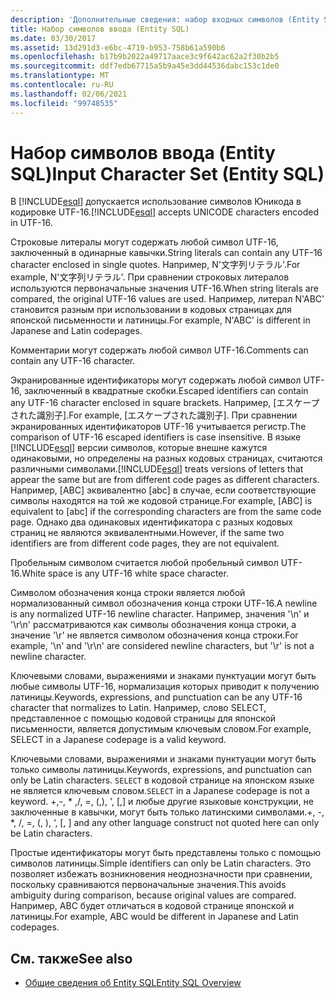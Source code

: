 ```yaml
---
description: 'Дополнительные сведения: набор входных символов (Entity SQL)'
title: Набор символов ввода (Entity SQL)
ms.date: 03/30/2017
ms.assetid: 13d291d3-e6bc-4719-b953-758b61a590b6
ms.openlocfilehash: b17b9b2022a49717aace3c9f642ac62a2f30b2b5
ms.sourcegitcommit: ddf7edb67715a5b9a45e3dd44536dabc153c1de0
ms.translationtype: MT
ms.contentlocale: ru-RU
ms.lasthandoff: 02/06/2021
ms.locfileid: "99748535"
---
```

# <a name="input-character-set-entity-sql"></a><span data-ttu-id="0e176-103">Набор символов ввода (Entity SQL)</span><span class="sxs-lookup"><span data-stu-id="0e176-103">Input Character Set (Entity SQL)</span></span>

<span data-ttu-id="0e176-104">В [!INCLUDE[esql](../../../../../../includes/esql-md.md)] допускается использование символов Юникода в кодировке UTF-16.</span><span class="sxs-lookup"><span data-stu-id="0e176-104">[!INCLUDE[esql](../../../../../../includes/esql-md.md)] accepts UNICODE characters encoded in UTF-16.</span></span>  
  
 <span data-ttu-id="0e176-105">Строковые литералы могут содержать любой символ UTF-16, заключенный в одинарные кавычки.</span><span class="sxs-lookup"><span data-stu-id="0e176-105">String literals can contain any UTF-16 character enclosed in single quotes.</span></span> <span data-ttu-id="0e176-106">Например, N'文字列リテラル'.</span><span class="sxs-lookup"><span data-stu-id="0e176-106">For example, N'文字列リテラル'.</span></span> <span data-ttu-id="0e176-107">При сравнении строковых литералов используются первоначальные значения UTF-16.</span><span class="sxs-lookup"><span data-stu-id="0e176-107">When string literals are compared, the original UTF-16 values are used.</span></span> <span data-ttu-id="0e176-108">Например, литерал N'ABC' становится разным при использовании в кодовых страницах для японской письменности и латиницы.</span><span class="sxs-lookup"><span data-stu-id="0e176-108">For example, N'ABC' is different in Japanese and Latin codepages.</span></span>  
  
 <span data-ttu-id="0e176-109">Комментарии могут содержать любой символ UTF-16.</span><span class="sxs-lookup"><span data-stu-id="0e176-109">Comments can contain any UTF-16 character.</span></span>  
  
 <span data-ttu-id="0e176-110">Экранированные идентификаторы могут содержать любой символ UTF-16, заключенный в квадратные скобки.</span><span class="sxs-lookup"><span data-stu-id="0e176-110">Escaped identifiers can contain any UTF-16 character enclosed in square brackets.</span></span> <span data-ttu-id="0e176-111">Например, [エスケープされた識別子].</span><span class="sxs-lookup"><span data-stu-id="0e176-111">For example, [エスケープされた識別子].</span></span> <span data-ttu-id="0e176-112">При сравнении экранированных идентификаторов UTF-16 учитывается регистр.</span><span class="sxs-lookup"><span data-stu-id="0e176-112">The comparison of UTF-16 escaped identifiers is case insensitive.</span></span> <span data-ttu-id="0e176-113">В языке [!INCLUDE[esql](../../../../../../includes/esql-md.md)] версии символов, которые внешне кажутся одинаковыми, но определены на разных кодовых страницах, считаются различными символами.</span><span class="sxs-lookup"><span data-stu-id="0e176-113">[!INCLUDE[esql](../../../../../../includes/esql-md.md)] treats versions of letters that appear the same but are from different code pages as different characters.</span></span> <span data-ttu-id="0e176-114">Например, [ABC] эквивалентно [abc] в случае, если соответствующие символы находятся на той же кодовой странице.</span><span class="sxs-lookup"><span data-stu-id="0e176-114">For example, [ABC] is equivalent to [abc] if the corresponding characters are from the same code page.</span></span> <span data-ttu-id="0e176-115">Однако два одинаковых идентификатора с разных кодовых страниц не являются эквивалентными.</span><span class="sxs-lookup"><span data-stu-id="0e176-115">However, if the same two identifiers are from different code pages, they are not equivalent.</span></span>  
  
 <span data-ttu-id="0e176-116">Пробельным символом считается любой пробельный символ UTF-16.</span><span class="sxs-lookup"><span data-stu-id="0e176-116">White space is any UTF-16 white space character.</span></span>  
  
 <span data-ttu-id="0e176-117">Символом обозначения конца строки является любой нормализованный символ обозначения конца строки UTF-16.</span><span class="sxs-lookup"><span data-stu-id="0e176-117">A newline is any normalized UTF-16 newline character.</span></span> <span data-ttu-id="0e176-118">Например, значения '\n' и '\r\n' рассматриваются как символы обозначения конца строки, а значение '\r' не является символом обозначения конца строки.</span><span class="sxs-lookup"><span data-stu-id="0e176-118">For example, '\n' and '\r\n' are considered newline characters, but '\r' is not a newline character.</span></span>  
  
 <span data-ttu-id="0e176-119">Ключевыми словами, выражениями и знаками пунктуации могут быть любые символы UTF-16, нормализация которых приводит к получению латиницы.</span><span class="sxs-lookup"><span data-stu-id="0e176-119">Keywords, expressions, and punctuation can be any UTF-16 character that normalizes to Latin.</span></span> <span data-ttu-id="0e176-120">Например, слово SELECT, представленное с помощью кодовой страницы для японской письменности, является допустимым ключевым словом.</span><span class="sxs-lookup"><span data-stu-id="0e176-120">For example, SELECT in a Japanese codepage is a valid keyword.</span></span>  
  
 <span data-ttu-id="0e176-121">Ключевыми словами, выражениями и знаками пунктуации могут быть только символы латиницы.</span><span class="sxs-lookup"><span data-stu-id="0e176-121">Keywords, expressions, and punctuation can only be Latin characters.</span></span> <span data-ttu-id="0e176-122">`SELECT` в кодовой странице на японском языке не является ключевым словом.</span><span class="sxs-lookup"><span data-stu-id="0e176-122">`SELECT` in a Japanese codepage is not a keyword.</span></span> <span data-ttu-id="0e176-123">+,-, \* ,/, =, (,), ', [,] и любые другие языковые конструкции, не заключенные в кавычки, могут быть только латинскими символами.</span><span class="sxs-lookup"><span data-stu-id="0e176-123">+, -, \*, /, =, (, ), ‘, [, ] and any other language construct not quoted here can only be Latin characters.</span></span>  
  
 <span data-ttu-id="0e176-124">Простые идентификаторы могут быть представлены только с помощью символов латиницы.</span><span class="sxs-lookup"><span data-stu-id="0e176-124">Simple identifiers can only be Latin characters.</span></span> <span data-ttu-id="0e176-125">Это позволяет избежать возникновения неоднозначности при сравнении, поскольку сравниваются первоначальные значения.</span><span class="sxs-lookup"><span data-stu-id="0e176-125">This avoids ambiguity during comparison, because original values are compared.</span></span> <span data-ttu-id="0e176-126">Например, ABC будет отличаться в кодовой странице японской и латиницы.</span><span class="sxs-lookup"><span data-stu-id="0e176-126">For example, ABC would be different in Japanese and Latin codepages.</span></span>  
  
## <a name="see-also"></a><span data-ttu-id="0e176-127">См. также</span><span class="sxs-lookup"><span data-stu-id="0e176-127">See also</span></span>

- [<span data-ttu-id="0e176-128">Общие сведения об Entity SQL</span><span class="sxs-lookup"><span data-stu-id="0e176-128">Entity SQL Overview</span></span>](entity-sql-overview.md)
